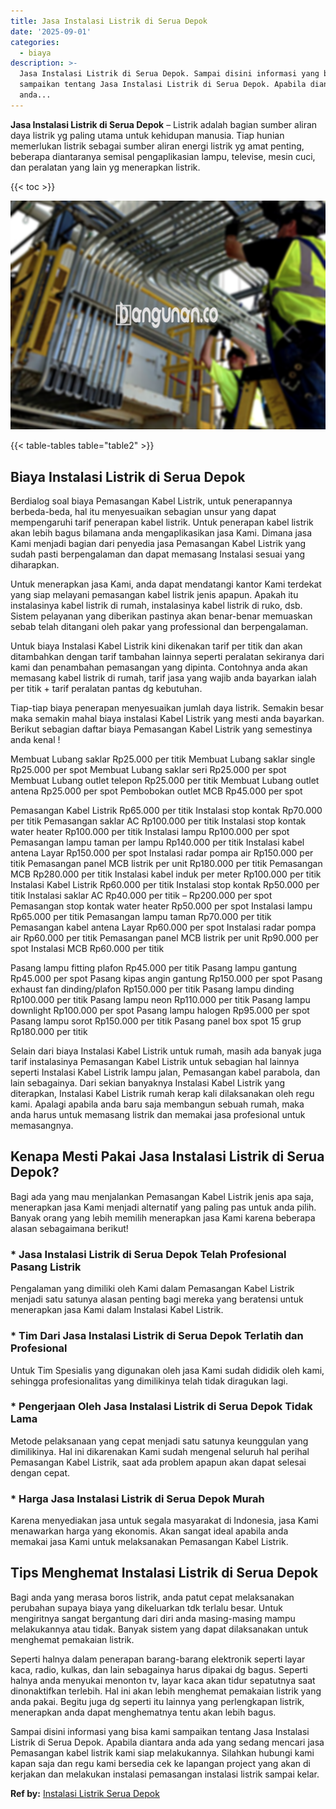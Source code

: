 ```yaml
---
title: Jasa Instalasi Listrik di Serua Depok
date: '2025-09-01'
categories:
  - biaya
description: >-
  Jasa Instalasi Listrik di Serua Depok. Sampai disini informasi yang bisa kami
  sampaikan tentang Jasa Instalasi Listrik di Serua Depok. Apabila diantara
  anda...
---
```


**Jasa Instalasi Listrik di Serua Depok** – Listrik adalah bagian sumber aliran daya listrik yg paling utama untuk kehidupan manusia. Tiap hunian memerlukan listrik sebagai sumber aliran energi listrik yg amat penting, beberapa diantaranya semisal pengaplikasian lampu, televise, mesin cuci, dan peralatan yang lain yg menerapkan listrik.

{{< toc >}}

![Jasa Instalasi Listrik di Serua Depok](/images/instalasi-listrik-murah11.png)

{{< table-tables table="table2" >}}

## Biaya Instalasi Listrik di Serua Depok

Berdialog soal biaya Pemasangan Kabel Listrik, untuk penerapannya berbeda-beda, hal itu menyesuaikan sebagian unsur yang dapat mempengaruhi tarif penerapan kabel listrik. Untuk penerapan kabel listrik akan lebih bagus bilamana anda mengaplikasikan jasa Kami. Dimana jasa Kami menjadi bagian dari penyedia jasa Pemasangan Kabel Listrik yang sudah pasti berpengalaman dan dapat memasang Instalasi sesuai yang diharapkan.

Untuk menerapkan jasa Kami, anda dapat mendatangi kantor Kami terdekat yang siap melayani pemasangan kabel listrik jenis apapun. Apakah itu instalasinya kabel listrik di rumah, instalasinya kabel listrik di ruko, dsb. Sistem pelayanan yang diberikan pastinya akan benar-benar memuaskan sebab telah ditangani oleh pakar yang professional dan berpengalaman.

Untuk biaya Instalasi Kabel Listrik kini dikenakan tarif per titik dan akan ditambahkan dengan tarif tambahan lainnya seperti peralatan sekiranya dari kami dan penambahan pemasangan yang dipinta. Contohnya anda akan memasang kabel listrik di rumah, tarif jasa yang wajib anda bayarkan ialah per titik + tarif peralatan pantas dg kebutuhan.

Tiap-tiap biaya penerapan menyesuaikan jumlah daya listrik. Semakin besar maka semakin mahal biaya instalasi Kabel Listrik yang mesti anda bayarkan. Berikut sebagian daftar biaya Pemasangan Kabel Listrik yang semestinya anda kenal !

Membuat Lubang saklar Rp25.000 per titik Membuat Lubang saklar single Rp25.000 per spot Membuat Lubang saklar seri Rp25.000 per spot Membuat Lubang outlet telepon Rp25.000 per titik Membuat Lubang outlet antena Rp25.000 per spot Pembobokan outlet MCB Rp45.000 per spot

Pemasangan Kabel Listrik Rp65.000 per titik Instalasi stop kontak Rp70.000 per titik Pemasangan saklar AC Rp100.000 per titik Instalasi stop kontak water heater Rp100.000 per titik Instalasi lampu Rp100.000 per spot Pemasangan lampu taman per lampu Rp140.000 per titik Instalasi kabel antena Layar Rp150.000 per spot Instalasi radar pompa air Rp150.000 per titik Pemasangan panel MCB listrik per unit Rp180.000 per titik Pemasangan MCB Rp280.000 per titik Instalasi kabel induk per meter Rp100.000 per titik Instalasi Kabel Listrik Rp60.000 per titik Instalasi stop kontak Rp50.000 per titik Instalasi saklar AC Rp40.000 per titik – Rp200.000 per spot Pemasangan stop kontak water heater Rp50.000 per spot Instalasi lampu Rp65.000 per titik Pemasangan lampu taman Rp70.000 per titik Pemasangan kabel antena Layar Rp60.000 per spot Instalasi radar pompa air Rp60.000 per titik Pemasangan panel MCB listrik per unit Rp90.000 per spot Instalasi MCB Rp60.000 per titik

Pasang lampu fitting plafon Rp45.000 per titik Pasang lampu gantung Rp45.000 per spot Pasang kipas angin gantung Rp150.000 per spot Pasang exhaust fan dinding/plafon Rp150.000 per titik Pasang lampu dinding Rp100.000 per titik Pasang lampu neon Rp110.000 per titik Pasang lampu downlight Rp100.000 per spot Pasang lampu halogen Rp95.000 per spot Pasang lampu sorot Rp150.000 per titik Pasang panel box spot 15 grup Rp180.000 per titik

Selain dari biaya Instalasi Kabel Listrik untuk rumah, masih ada banyak juga tarif instalasinya Pemasangan Kabel Listrik untuk sebagian hal lainnya seperti Instalasi Kabel Listrik lampu jalan, Pemasangan kabel parabola, dan lain sebagainya. Dari sekian banyaknya Instalasi Kabel Listrik yang diterapkan, Instalasi Kabel Listrik rumah kerap kali dilaksanakan oleh regu kami. Apalagi apabila anda baru saja membangun sebuah rumah, maka anda harus untuk memasang listrik dan memakai jasa profesional untuk memasangnya.

## Kenapa Mesti Pakai Jasa Instalasi Listrik di Serua Depok?

Bagi ada yang mau menjalankan Pemasangan Kabel Listrik jenis apa saja, menerapkan jasa Kami menjadi alternatif yang paling pas untuk anda pilih. Banyak orang yang lebih memilih menerapkan jasa Kami karena beberapa alasan sebagaimana berikut!

### \* Jasa Instalasi Listrik di Serua Depok Telah Profesional Pasang Listrik

Pengalaman yang dimiliki oleh Kami dalam Pemasangan Kabel Listrik menjadi satu satunya alasan penting bagi mereka yang beratensi untuk menerapkan jasa Kami dalam Instalasi Kabel Listrik.

### \* Tim Dari Jasa Instalasi Listrik di Serua Depok Terlatih dan Profesional

Untuk Tim Spesialis yang digunakan oleh jasa Kami sudah dididik oleh kami, sehingga profesionalitas yang dimilikinya telah tidak diragukan lagi.

### \* Pengerjaan Oleh Jasa Instalasi Listrik di Serua Depok Tidak Lama

Metode pelaksanaan yang cepat menjadi satu satunya keunggulan yang dimilikinya. Hal ini dikarenakan Kami sudah mengenal seluruh hal perihal Pemasangan Kabel Listrik, saat ada problem apapun akan dapat selesai dengan cepat.

### \* Harga Jasa Instalasi Listrik di Serua Depok Murah

Karena menyediakan jasa untuk segala masyarakat di Indonesia, jasa Kami menawarkan harga yang ekonomis. Akan sangat ideal apabila anda memakai jasa Kami untuk melaksanakan Pemasangan Kabel Listrik.

## Tips Menghemat Instalasi Listrik di Serua Depok


Bagi anda yang merasa boros listrik, anda patut cepat melaksanakan perubahan supaya biaya yang dikeluarkan tdk terlalu besar. Untuk mengiritnya sangat bergantung dari diri anda masing-masing mampu melakukannya atau tidak. Banyak sistem yang dapat dilaksanakan untuk menghemat pemakaian listrik.

Seperti halnya dalam penerapan barang-barang elektronik seperti layar kaca, radio, kulkas, dan lain sebagainya harus dipakai dg bagus. Seperti halnya anda menyukai menonton tv, layar kaca akan tidur sepatutnya saat dinonaktifkan terlebih. Hal ini akan lebih menghemat pemakaian listrik yang anda pakai. Begitu juga dg seperti itu lainnya yang perlengkapan listrik, menerapkan anda dapat menghematnya tentu akan lebih bagus.

Sampai disini informasi yang bisa kami sampaikan tentang Jasa Instalasi Listrik di Serua Depok. Apabila diantara anda ada yang sedang mencari jasa Pemasangan kabel listrik kami siap melakukannya. Silahkan hubungi kami kapan saja dan regu kami bersedia cek ke lapangan project yang akan di kerjakan dan melakukan instalasi pemasangan instalasi listrik sampai kelar.

**Ref by:** [Instalasi Listrik Serua Depok](https://id.wikipedia.org/wiki/Instalasi)
